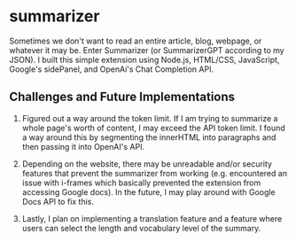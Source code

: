 # summarizer
 
Sometimes we don't want to read an entire article, blog, webpage, or whatever it may be. Enter Summarizer (or SummarizerGPT according to my JSON). I built this simple extension using Node.js, HTML/CSS, JavaScript, Google's sidePanel, and OpenAi's Chat Completion API. 

## Challenges and Future Implementations
1. Figured out a way around the token limit. If I am trying to summarize a whole page's worth of content, I may exceed the API token limit. I found a way around this by segmenting the innerHTML into paragraphs and then passing it into OpenAI's API.

2. Depending on the website, there may be unreadable and/or security features that prevent the summarizer from working (e.g. encountered an issue with i-frames which basically prevented the extension from accessing Google docs). In the future, I may play around with Google Docs API to fix this.

3. Lastly, I plan on implementing a translation feature and a feature where users can select the length and vocabulary level of the summary.
